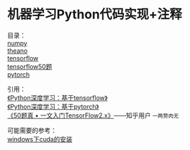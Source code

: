 # 机器学习Python代码实现+注释
目录：   
[numpy](https://github.com/linyang23/Machine-Learning-Python-Code-Implementations-with-Notes/tree/master/numpy_test)    
[theano](https://github.com/linyang23/Machine-Learning-Python-Code-Implementations-with-Notes/tree/master/theano_test)    
[tensorflow](https://github.com/linyang23/Machine-Learning-Python-Code-Implementations-with-Notes/tree/master/tensorflow_test)    
[tensorflow50题](https://github.com/linyang23/Machine-Learning-Python-Code-Implementations-with-Notes/tree/master/tensorflow_50%E9%A2%98)    
[pytorch](https://github.com/linyang23/Machine-Learning-Python-Code-Implementations-with-Notes/tree/master/pytorch_test)    

引用：   
[《Python深度学习：基于tensorflow》](https://weread.qq.com/web/appreader/07f320c07163ff6c07f8f02?wtheme=white&wfrom=app&wvid=2554872
)   
[《Python深度学习：基于pytorch》](https://weread.qq.com/web/appreader/20132d307199d3fb2013e39?wtheme=white&wfrom=app&wvid=2554872
)   
[《50题真 • 一文入门TensorFlow2.x》](https://zhuanlan.zhihu.com/p/111071013)——知乎用户 `一两赘肉无`  

可能需要的参考：    
[windows下cuda的安装](https://www.cnblogs.com/arxive/p/11198420.html)   
